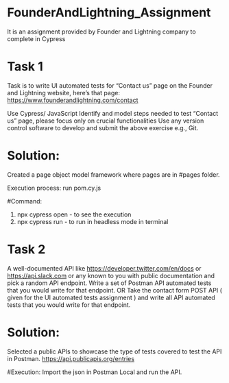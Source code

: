 # FounderAndLightning_Assignment
It is an assignment provided by Founder and Lightning company to complete in Cypress

# Task 1

Task is to write UI automated tests for “Contact us” page on the Founder and Lightning website, here’s that page: https://www.founderandlightning.com/contact

Use Cypress/ JavaScript
Identify and model steps needed to test “Contact us” page, please focus only on crucial functionalities
Use any version control software to develop and submit the above exercise e.g., Git.

# Solution:

Created a page object model framework where pages are in #pages folder.

Execution process: run pom.cy.js 

#Command: 
1. npx cypress open - to see the execution
2. npx cypress run - to run in headless mode in terminal

# Task 2

A well-documented API like https://developer.twitter.com/en/docs or https://api.slack.com or any known to you with public documentation and pick a random API endpoint.
Write a set of Postman API automated tests that you would write for that endpoint.
OR
Take the contact form POST API ( given for the UI automated tests assignment ) and write all API automated tests that you would write for that endpoint. 

# Solution:

Selected a public APIs to showcase the type of tests covered to test the API in Postman. 
https://api.publicapis.org/entries

#Execution: Import the json in Postman Local and run the API.
